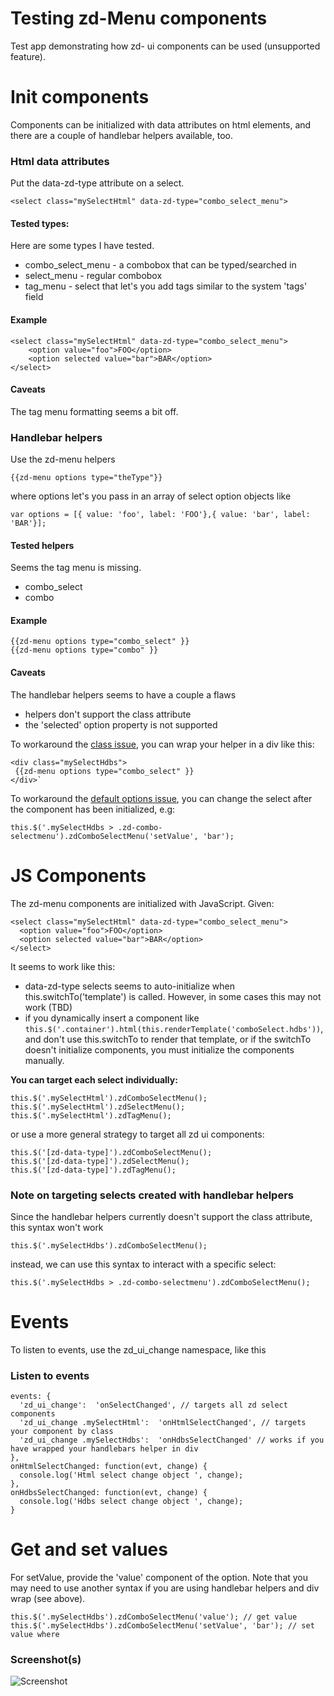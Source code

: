 # Testing zd-Menu components

Test app demonstrating how zd- ui components can be used (unsupported feature).

# Init components
Components can be initialized with data attributes on html elements, and there are a couple of handlebar helpers available, too.

### Html data attributes
Put the data-zd-type attribute on a select. 

```<select class="mySelectHtml" data-zd-type="combo_select_menu">```

#### Tested types:
Here are some types I have tested. 

* combo_select_menu - a combobox that can be typed/searched in
* select_menu - regular combobox
* tag_menu - select that let's you add tags similar to the system 'tags' field

#### Example
```
<select class="mySelectHtml" data-zd-type="combo_select_menu">
    <option value="foo">FOO</option>
    <option selected value="bar">BAR</option>
</select>
```

#### Caveats
The tag menu formatting seems a bit off. 

### Handlebar helpers
Use the zd-menu helpers 

```{{zd-menu options type="theType"}}```

where options let's you pass in an array of select option objects like 

```var options = [{ value: 'foo', label: 'FOO'},{ value: 'bar', label: 'BAR'}];```

#### Tested helpers
Seems the tag menu is missing. 

* combo_select
* combo

#### Example
```
{{zd-menu options type="combo_select" }}
{{zd-menu options type="combo" }}
```

#### Caveats
The handlebar helpers seems to have a couple a flaws

* helpers don't support the class attribute
* the 'selected' option property is not supported

To workaround the [class issue](https://github.com/joelhellman/zd_menu/issues/1), you can wrap your helper in a div like this:

 ```
<div class="mySelectHdbs">
  {{zd-menu options type="combo_select" }}
</div>`
```

To workaround the [default options issue](https://github.com/joelhellman/zd_menu/issues/2), you can change the select after the component has been initialized, e.g:

```
this.$('.mySelectHdbs > .zd-combo-selectmenu').zdComboSelectMenu('setValue', 'bar');
```

# JS Components
The zd-menu components are initialized with JavaScript. Given:

```
<select class="mySelectHtml" data-zd-type="combo_select_menu">
  <option value="foo">FOO</option>
  <option selected value="bar">BAR</option>
</select>
```

It seems to work like this:
* data-zd-type selects seems to auto-initialize when this.switchTo('template') is called. However, in some cases this may not work (TBD)
* if you dynamically insert a component like `this.$('.container').html(this.renderTemplate('comboSelect.hdbs'))`, and don't use this.switchTo to render that template, or if the switchTo doesn't initialize components, you must initialize the components manually.

**You can target each select individually:**

```
this.$('.mySelectHtml').zdComboSelectMenu();
this.$('.mySelectHtml').zdSelectMenu();
this.$('.mySelectHtml').zdTagMenu();
```

or use a more general strategy to target all zd ui components:

```
this.$('[zd-data-type]').zdComboSelectMenu();
this.$('[zd-data-type]').zdSelectMenu();
this.$('[zd-data-type]').zdTagMenu();
```

### Note on targeting selects created with handlebar helpers
Since the handlebar helpers currently doesn't support the class attribute, this syntax won't work

```
this.$('.mySelectHdbs').zdComboSelectMenu();
```

instead, we can use this syntax to interact with a specific select:

```
this.$('.mySelectHdbs > .zd-combo-selectmenu').zdComboSelectMenu();
```

# Events
To listen to events, use the zd_ui_change namespace, like this

### Listen to events
```
events: {
  'zd_ui_change':  'onSelectChanged', // targets all zd select components
  'zd_ui_change .mySelectHtml':  'onHtmlSelectChanged', // targets your component by class
  'zd_ui_change .mySelectHdbs':  'onHdbsSelectChanged' // works if you have wrapped your handlebars helper in div
}, 
onHtmlSelectChanged: function(evt, change) {
  console.log('Html select change object ', change);
},
onHdbsSelectChanged: function(evt, change) {
  console.log('Hdbs select change object ', change);
}
```

# Get and set values
For setValue, provide the 'value' component of the option. Note that you may need to use another syntax if you are using handlebar helpers and div wrap (see above). 

```
this.$('.mySelectHdbs').zdComboSelectMenu('value'); // get value
this.$('.mySelectHdbs').zdComboSelectMenu('setValue', 'bar'); // set value where 
```


### Screenshot(s)
![Screenshot](zd_menu.png?)
